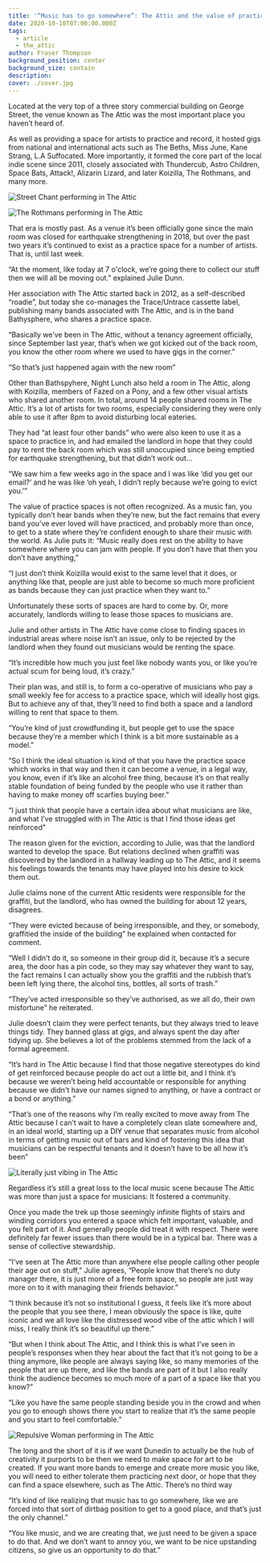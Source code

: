 ```yaml
---
title: '“Music has to go somewhere”: The Attic and the value of practice spaces'
date: 2020-10-10T07:00:00.000Z
tags:
  - article
  - the_attic
author: Fraser Thompson
background_position: center
background_size: contain
description:
cover: ./cover.jpg
---
```


Located at the very top of a three story commercial building on George Street, the venue known as The Attic was the most important place you haven’t heard of.

As well as providing a space for artists to practice and record, it hosted gigs from national and international acts such as The Beths, Miss June, Kane Strang, L.A Suffocated. More importantly, it formed the core part of the local indie scene since 2011, closely associated with Thundercub, Astro Children, Space Bats, Attack!, Alizarin Lizard, and later Koizilla, The Rothmans, and many more.

![Street Chant performing in The Attic](./street_chant_attic.jpg)

![The Rothmans performing in The Attic](./rothmans_attic.jpg)

That era is mostly past. As a venue it’s been officially gone since the main room was closed for earthquake strengthening in 2018, but over the past two years it’s continued to exist as a practice space for a number of artists. That is, until last week.

“At the moment, like today at 7 o'clock, we’re going there to collect our stuff then we will all be moving out.” explained Julie Dunn.

Her association with The Attic started back in 2012, as a self-described “roadie”, but today she co-manages the Trace/Untrace cassette label, publishing many bands associated with The Attic, and is in the band Bathysphere, who shares a practice space.

“Basically we’ve been in The Attic, without a tenancy agreement officially, since September last year, that’s when we got kicked out of the back room, you know the other room where we used to have gigs in the corner.”

“So that’s just happened again with the new room”

Other than Bathspyhere, Night Lunch also held a room in The Attic, along with Koizilla, members of Fazed on a Pony, and a few other visual artists who shared another room. In total, around 14 people shared rooms in The Attic. It’s a lot of artists for two rooms, especially considering they were only able to use it after 8pm to avoid disturbing local eateries.

They had “at least four other bands” who were also keen to use it as a space to practice in, and had emailed the landlord in hope that they could pay to rent the back room which was still unoccupied since being emptied for earthquake strengthening, but that didn’t work out...

“We saw him a few weeks ago in the space and I was like ‘did you get our email?’ and he was like ‘oh yeah, I didn’t reply because we’re going to evict you.’”

The value of practice spaces is not often recognized. As a music fan, you typically don’t hear bands when they’re new, but the fact remains that every band you’ve ever loved will have practiced, and probably more than once, to get to a state where they’re confident enough to share their music with the world. As Julie puts it: “Music really does rest on the ability to have somewhere where you can jam with people. If you don’t have that then you don’t have anything,”

“I just don’t think Koizilla would exist to the same level that it does, or anything like that, people are just able to become so much more proficient as bands because they can just practice when they want to.”

Unfortunately these sorts of spaces are hard to come by. Or, more accurately, landlords willing to lease those spaces to musicians are.

Julie and other artists in The Attic have come close to finding spaces in industrial areas where noise isn’t an issue, only to be rejected by the landlord when they found out musicians would be renting the space.

“It’s incredible how much you just feel like nobody wants you, or like you’re actual scum for being loud, it’s crazy.”

Their plan was, and still is, to form a co-operative of musicians who pay a small weekly fee for access to a practice space, which will ideally host gigs. But to achieve any of that, they’ll need to find both a space and a landlord willing to rent that space to them.

“You’re kind of just crowdfunding it, but people get to use the space because they’re a member which I think is a bit more sustainable as a model.”

“So I think the ideal situation is kind of that you have the practice space which works in that way and then it can become a venue, in a legal way, you know, even if it’s like an alcohol free thing, because it’s on that really stable foundation of being funded by the people who use it rather than having to make money off scarfies buying beer.”

“I just think that people have a certain idea about what musicians are like, and what I’ve struggled with in The Attic is that I find those ideas get reinforced”

The reason given for the eviction, according to Julie, was that the landlord wanted to develop the space. But relations declined when graffiti was discovered by the landlord in a hallway leading up to The Attic, and it seems his feelings towards the tenants may have played into his desire to kick them out.

Julie claims none of the current Attic residents were responsible for the graffiti, but the landlord, who has owned the building for about 12 years, disagrees.

“They were evicted because of being irresponsible, and they, or somebody, graffitied the inside of the building” he explained when contacted for comment.

“Well I didn’t do it, so someone in their group did it, because it’s a secure area, the door has a pin code, so they may say whatever they want to say, the fact remains I can actually show you the graffiti and the rubbish that’s been left lying there, the alcohol tins, bottles, all sorts of trash.”

“They’ve acted irresponsible so they’ve authorised, as we all do, their own misfortune” he reiterated.

Julie doesn’t claim they were perfect tenants, but they always tried to leave things tidy. They banned glass at gigs, and always spent the day after tidying up. She believes a lot of the problems stemmed from the lack of a formal agreement.

“It’s hard in The Attic because I find that those negative stereotypes do kind of get reinforced because people do act out a little bit, and I think it’s because we weren’t being held accountable or responsible for anything because we didn't have our names signed to anything, or have a contract or a bond or anything.”

“That’s one of the reasons why I’m really excited to move away from The Attic because I can’t wait to have a completely clean slate somewhere and, in an ideal world, starting up a DIY venue that separates music from alcohol in terms of getting music out of bars and kind of fostering this idea that musicians can be respectful tenants and it doesn’t have to be all how it’s been”

![Literally just vibing in The Attic](./chillin_in_attic_2.jpg)

Regardless it’s still a great loss to the local music scene because The Attic was more than just a space for musicians: It fostered a community.

Once you made the trek up those seemingly infinite flights of stairs and winding corridors you entered a space which felt important, valuable, and you felt part of it. And generally people did treat it with respect. There were definitely far fewer issues than there would be in a typical bar. There was a sense of collective stewardship.

“I’ve seen at The Attic more than anywhere else people calling other people their age out on stuff,” Julie agrees, “People know that there’s no duty manager there, it is just more of a free form space, so people are just way more on to it with managing their friends behavior.”

“I think because it’s not so institutional I guess, it feels like it’s more about the people that you see there, I mean obviously the space is like, quite iconic and we all love like the distressed wood vibe of the attic which I will miss, I really think it’s so beautiful up there.”

“But when I think about The Attic, and I think this is what I’ve seen in people’s responses when they hear about the fact that it’s not going to be a thing anymore, like people are always saying like, so many memories of the people that are up there, and like the bands are part of it but I also really think the audience becomes so much more of a part of a space like that you know?”

“Like you have the same people standing beside you in the crowd and when you go to enough shows there you start to realize that it’s the same people and you start to feel comfortable.”

![Repulsive Woman performing in The Attic](./repulsive_woman_attic.jpg)

The long and the short of it is if we want Dunedin to actually be the hub of creativity it purports to be then we need to make space for art to be created. If you want more bands to emerge and create more music you like, you will need to either tolerate them practicing next door, or hope that they can find a space elsewhere, such as The Attic. There’s no third way

“It’s kind of like realizing that music has to go somewhere, like we are forced into that sort of dirtbag position to get to a good place, and that’s just the only channel.”

“You like music, and we are creating that, we just need to be given a space to do that. And we don’t want to annoy you, we want to be nice upstanding citizens, so give us an opportunity to do that.”
